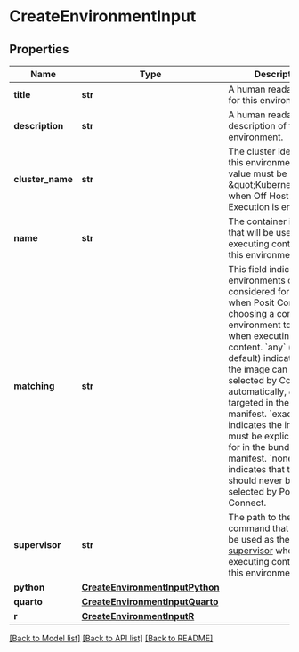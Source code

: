 # CreateEnvironmentInput

## Properties
Name | Type | Description | Notes
------------ | ------------- | ------------- | -------------
**title** | **str** | A human readable title for this environment. | 
**description** | **str** | A human readable description of this environment. | [optional] [default to 'null']
**cluster_name** | **str** | The cluster identifier for this environment.   The value must be \&quot;Kubernetes\&quot; when Off Host Execution is enabled. | 
**name** | **str** | The container image that will be used when executing content with this environment. | 
**matching** | **str** | This field indicates how environments can be considered for selection when Posit Connect is choosing a compatible environment to use when executing content.  &#x60;any&#x60; (the default) indicates that the image can be selected by Connect automatically,   _or_ targeted in the bundle&#x27;s manifest.  &#x60;exact&#x60; indicates the image must be explicitly asked for in the bundle&#x27;s manifest.  &#x60;none&#x60; indicates that the image should never be selected by Posit Connect. | [optional] [default to 'any']
**supervisor** | **str** | The path to the script or command that should be used as the [program supervisor](https://docs.posit.co/helm/rstudio-connect/kubernetes-howto/appendices/content_images.html#per-image-supervisors) when executing content with this environment. | [optional] [default to 'null']
**python** | [**CreateEnvironmentInputPython**](CreateEnvironmentInputPython.md) |  | [optional] 
**quarto** | [**CreateEnvironmentInputQuarto**](CreateEnvironmentInputQuarto.md) |  | [optional] 
**r** | [**CreateEnvironmentInputR**](CreateEnvironmentInputR.md) |  | [optional] 

[[Back to Model list]](../README.md#documentation-for-models) [[Back to API list]](../README.md#documentation-for-api-endpoints) [[Back to README]](../README.md)

